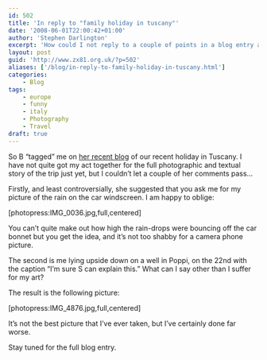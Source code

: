 ```yaml
---
id: 502
title: 'In reply to "family holiday in tuscany"'
date: '2008-06-01T22:00:42+01:00'
author: 'Stephen Darlington'
excerpt: 'How could I not reply to a couple of points in a blog entry at brandarling.com?'
layout: post
guid: 'http://www.zx81.org.uk/?p=502'
aliases: ['/blog/in-reply-to-family-holiday-in-tuscany.html']
categories:
    - Blog
tags:
    - europe
    - funny
    - italy
    - Photography
    - Travel
draft: true
---
```


So B “tagged” me on [her recent blog](http://www.brandarling.com/2008/05/family-holiday-in-tuscany.html) of our recent holiday in Tuscany. I have not quite got my act together for the full photographic and textual story of the trip just yet, but I couldn’t let a couple of her comments pass…

Firstly, and least controversially, she suggested that you ask me for my picture of the rain on the car windscreen. I am happy to oblige:

\[photopress:IMG\_0036.jpg,full,centered\]

You can’t quite make out how high the rain-drops were bouncing off the car bonnet but you get the idea, and it’s not too shabby for a camera phone picture.

The second is me lying upside down on a well in Poppi, on the 22nd with the caption “I’m sure S can explain this.” What can I say other than I suffer for my art?

The result is the following picture:

\[photopress:IMG\_4876.jpg,full,centered\]

It’s not the best picture that I’ve ever taken, but I’ve certainly done far worse.

Stay tuned for the full blog entry.